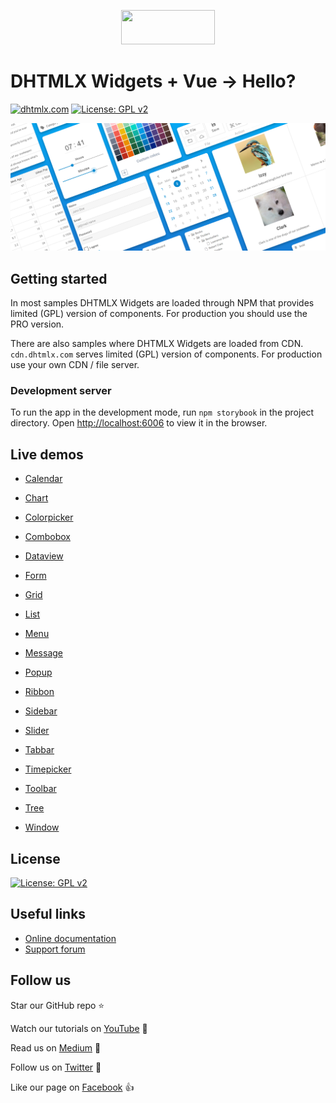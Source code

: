 <p align="center">
	<a href="https://dhtmlx.github.io/vue-suite-demo/?path=/story/calendar--base"><img src="https://dhtmlx.github.io/vue-suite-demo/logo.svg" width="150" height="55"></a>
</p>


# DHTMLX Widgets + Vue -> Hello?  

[![dhtmlx.com](https://img.shields.io/badge/made%20by-DHTMLX-blue)](https://dhtmlx.com/)
[![License: GPL v2](https://img.shields.io/badge/license-GPL%20v2-blue.svg)](https://www.gnu.org/licenses/old-licenses/gpl-2.0.html)

[![react-widgets](https://raw.githubusercontent.com/plazarev/media/master/Suite%402x.png)](https://dhtmlx.github.io/vue-suite-demo/?path=/story)

## Getting started

In most samples DHTMLX Widgets are loaded through NPM that provides limited (GPL) version of components. For production you should use the PRO version.

There are also samples where DHTMLX Widgets are loaded from CDN. `cdn.dhtmlx.com` serves limited (GPL) version of components. For production use your own CDN / file server.


### Development server

To run the app in the development mode, run `npm storybook` in the project directory.
Open [http://localhost:6006](http://localhost:6006) to view it in the browser.


## Live demos

- [Calendar](https://dhtmlx.github.io/vue-suite-demo/?path=/story/calendar--base)

- [Chart](https://dhtmlx.github.io/vue-suite-demo/?path=/story/chart--base)

- [Colorpicker](https://dhtmlx.github.io/vue-suite-demo/?path=/story/color-picker--base)

- [Combobox](https://dhtmlx.github.io/vue-suite-demo/?path=/story/combobox--base)

- [Dataview](https://dhtmlx.github.io/vue-suite-demo/?path=/story/dataview--base)

- [Form](https://dhtmlx.github.io/angular-suite-demo/?path=/story/form--base)

- [Grid](https://dhtmlx.github.io/vue-suite-demo/?path=/story/grid--base)

- [List](https://dhtmlx.github.io/vue-suite-demo/?path=/story/list--base)

- [Menu](https://dhtmlx.github.io/vue-suite-demo/?path=/story/menu--base)

- [Message](https://dhtmlx.github.io/vue-suite-demo/?path=/story/message--base)

- [Popup](https://dhtmlx.github.io/vue-suite-demo/?path=/story/popup--base)

- [Ribbon](https://dhtmlx.github.io/vue-suite-demo/?path=/story/ribbon--base)

- [Sidebar](https://dhtmlx.github.io/vue-suite-demo/?path=/story/sidebar--base)

- [Slider](https://dhtmlx.github.io/vue-suite-demo/?path=/story/slider--base)

- [Tabbar](https://dhtmlx.github.io/vue-suite-demo/?path=/story/tabbar--base)

- [Timepicker](https://dhtmlx.github.io/vue-suite-demo/?path=/story/time-picker--base)

- [Toolbar](https://dhtmlx.github.io/vue-suite-demo/?path=/story/toolbar--base)

- [Tree](https://dhtmlx.github.io/vue-suite-demo/?path=/story/tree--base)

- [Window](https://dhtmlx.github.io/vue-suite-demo/?path=/story/window--base)


## License

[![License: GPL v2](https://img.shields.io/badge/license-GPL%20v2-blue.svg)](https://www.gnu.org/licenses/old-licenses/gpl-2.0.html)


## Useful links

- [Online  documentation](https://docs.dhtmlx.com/)
- [Support forum](https://forum.dhtmlx.com/c/suite6)


## Follow us

Star our GitHub repo :star:

Watch our tutorials on [YouTube](https://www.youtube.com/user/dhtmlx/videos) :eyes:

Read us on [Medium](https://medium.com/@dhtmlx) :newspaper:

Follow us on [Twitter](https://twitter.com/dhtmlx) :feet:

Like our page on [Facebook](https://www.facebook.com/dhtmlx/) :thumbsup:
